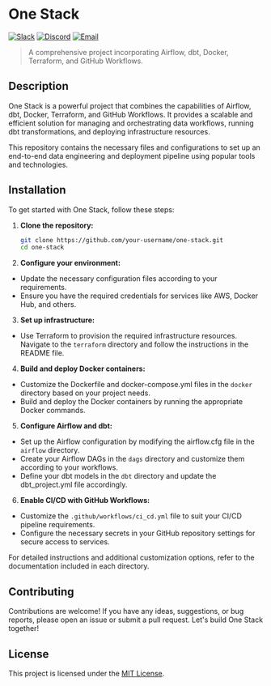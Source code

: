 # One Stack

[![Slack](https://img.shields.io/badge/Slack-Join-blue)](https://example.slack.com)
[![Discord](https://img.shields.io/badge/Discord-Join-blueviolet)](https://discord.gg/example)
[![Email](https://img.shields.io/badge/Email-Contact-red)](mailto:asuarezaceves@gmail.com)

> A comprehensive project incorporating Airflow, dbt, Docker, Terraform, and GitHub Workflows.

## Description

One Stack is a powerful project that combines the capabilities of Airflow, dbt, Docker, Terraform, and GitHub Workflows. It provides a scalable and efficient solution for managing and orchestrating data workflows, running dbt transformations, and deploying infrastructure resources.

This repository contains the necessary files and configurations to set up an end-to-end data engineering and deployment pipeline using popular tools and technologies.

## Installation

To get started with One Stack, follow these steps:

1. **Clone the repository:**
   ```bash
   git clone https://github.com/your-username/one-stack.git
   cd one-stack
   ```
   
2. **Configure your environment:**
- Update the necessary configuration files according to your requirements.
- Ensure you have the required credentials for services like AWS, Docker Hub, and others.

3. **Set up infrastructure:**
- Use Terraform to provision the required infrastructure resources. Navigate to the `terraform` directory and follow the instructions in the README file.

4. **Build and deploy Docker containers:**
- Customize the Dockerfile and docker-compose.yml files in the `docker` directory based on your project needs.
- Build and deploy the Docker containers by running the appropriate Docker commands.

5. **Configure Airflow and dbt:**
- Set up the Airflow configuration by modifying the airflow.cfg file in the `airflow` directory.
- Create your Airflow DAGs in the `dags` directory and customize them according to your workflows.
- Define your dbt models in the `dbt` directory and update the dbt_project.yml file accordingly.

6. **Enable CI/CD with GitHub Workflows:**
- Customize the `.github/workflows/ci_cd.yml` file to suit your CI/CD pipeline requirements.
- Configure the necessary secrets in your GitHub repository settings for secure access to services.

For detailed instructions and additional customization options, refer to the documentation included in each directory.

## Contributing

Contributions are welcome! If you have any ideas, suggestions, or bug reports, please open an issue or submit a pull request. Let's build One Stack together!

## License

This project is licensed under the [MIT License](LICENSE).

